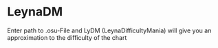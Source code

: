 # LeynaDM

Enter path to .osu-File and LyDM (LeynaDifficultyMania) will give you an approximation to the difficulty of the chart

